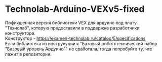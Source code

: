 # Technolab-Arduino-VEXv5-fixed
Пофикшенная версия библиотеки VEX для ардуино под плату "Технолаб", которую предоставили в поддержке разработчики конструктора.     
Конструктор - https://examen-technolab.ru/catalog/5/specifications     
Если библиотека из инструкуции к "Базовый робототехнический набор "Базовый уровень Ардуино"" не сработала, тогда попробуйте ту, что лежит в репозитории.

